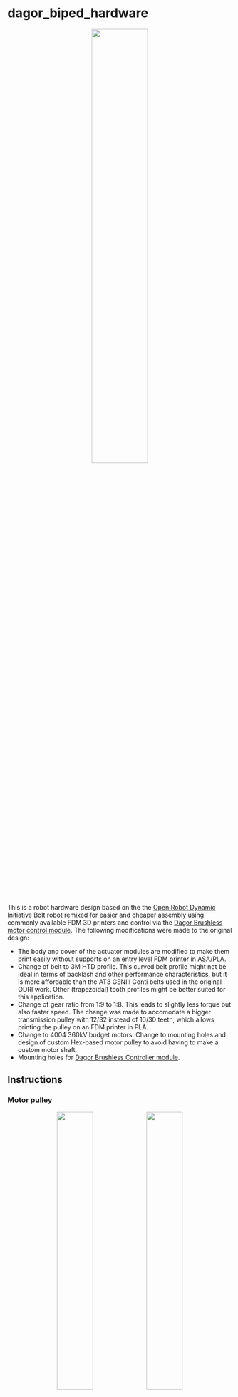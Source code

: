 # dagor_biped_hardware

<p align="center">
  <img src="instructions/cad_render_robot.png" width="50%"/>
</p>

This is a robot hardware design based on the the [Open Robot Dynamic Initiative](https://github.com/open-dynamic-robot-initiative/open_robot_actuator_hardware) Bolt robot remixed for easier and cheaper assembly using commonly available FDM 3D printers and control via the [Dagor Brushless motor control module](https://www.dagor.dev). The following modifications were made to the original design:

  - The body and cover of the actuator modules are modified to make them print easily without supports on an entry level FDM printer in ASA/PLA.
  - Change of belt to 3M HTD profile. This curved belt profile might not be ideal in terms of backlash and other performance characteristics, but it is more affordable than the AT3 GENIII Conti belts used in the original ODRI work. Other (trapezoidal) tooth profiles might be better suited for this application.
  - Change of gear ratio from 1:9 to 1:8. This leads to slightly less torque but also faster speed. The change was made to accomodate a bigger transmission pulley with 12/32 instead of 10/30 teeth, which allows printing the pulley on an FDM printer in PLA.
  - Change to 4004 360kV budget motors. Change to mounting holes and design of custom Hex-based motor pulley to avoid having to make a custom motor shaft.
  - Mounting holes for [Dagor Brushless Controller module](https://www.dagor.dev). 

## Instructions

### Motor pulley
<p align="center">
  <img src="instructions/motor_pulley_1.jpg" width="40%"/><img src="instructions/motor_pulley_2.jpg" width="40%"/>
</p>

The motor pulley press-fits onto the brass or steel standoffs on the finished motor assembly.

### Output pulley
<p align="center">
  <img src="instructions/output_pulley_1.jpg" width="40%"/><img src="instructions/output_pulley_2.jpg" width="40%"/>
</p>

Two threaded inserts are placed on the output pulley and two 6705 bearings attached.

### Center pulley

<p align="center">
  <img src="instructions/center_pulley_1.jpg" width="40%"/><img src="instructions/center_pulley_2.jpg" width="40%"/>
</p>

The center transmission pulley is under a lot of stress and needs to be fabricated as strong as possible. In many other designs this pulley is machined from aluminium using CNC to avoid breaking it. It would also make sense to print it out of a strong material such as Nylon or Polycarbonate. To make this piece out of PLA, a few custom slicer settings need to be made for extra strength.

1. We printed the pulley with the maximum resolution of 0.08mm on an Ender 3 in PLA. This enables the underside of the pulley to print without supports.
2. Part cooling needs to be turned off during print except for the very top circular shape that connects to the bearing. In our case we turned on part cooling at layer 192. No part cooling increases layer adhesion significantly and is absolutely recommended. To make this work with enough precision we decreased the output perimeter speed to 5mm/s. 
3. The extrusion width needs to be optimized to avoid gaps between the tooth profile and inner body of the pulley. In our case the optimal extrusion width was 0.3mm for inner and outer perimeters.
4. We set the perimeter count to 32 so that the pulley prints entirely as perimeters with no infill. This maximizes the contact area between the bigger bottom pulley and smaller top pulley.
5. We set the extrusion multiplier to 105% to increase layer bonding even further.

After printing, a 20mm M2.5 bolt is screwed into the pulley to further strengthen it from top to bottom. Then the MR105 bearings can be press-fit into place.


### Preparing the motor shaft

<p align="center">
  <img src="instructions/motor_1.jpg" width="20%"/><img src="instructions/motor_2.jpg" width="20%"/><img src="instructions/motor_3.jpg" width="20%"/><img src="instructions/motor_4.jpg" width="20%"/><img src="instructions/motor_5.jpg" width="20%"/>
</p>

There are M2.5 threads on the output shaft of the Sunnysky motors we used in this build. If you use other motors or receive another batch of these motors without the thread then you have to find another way of mounting the output transmission pulley onto your motors. This might involve replacing the shaft of the motor entirely (for examples see [here](https://github.com/open-dynamic-robot-initiative/open_robot_actuator_hardware/blob/master/mechanics/actuator_module_v1/details/details_motor_shaft_preparation.md) and [here](https://youtu.be/HwWZw7wfN_k?t=182)). In our case, the process is quite simple:

 1. Remove the original M2.5 lockscrew on the output shaft of the motor and seperate the outer case from the stator. Due to the magnetic force this requires quite a bit of strength. Be aware not to pinch your fingers.
 2. Use a hard flat surface to push the output shaft from the outer case a little bit. Apply Loctite 648 or another suitable anaerobic metal glue onto the surfaces and push the shaft back into the housing. Remove any residual glue that was squeezed out from the outside.
 3. Snap the stator back into the housing carefully. After apply some Loctite 648 to the M2.5 standoff and screw it into the shaft as tight as possible with pliers. We use steel standoffs here, but the more commonly available brass standoffs would probably also work.
 4. Wait for the Loctite to cure at least 24hr. Then slide the 3D printed motor output pulley over the standoff. It should be a very tight press-fit between the pulley and standoff.
 5. Finally insert the magnet used for the magnetic encoder into place. It should also be a pretty tight fit. If it falls out very easily apply a little amount of glue to fix it in place.


### Preparing Dagor boards

<p align="center">
  <img src="instructions/dagor_1.jpg" width="40%"/><img src="instructions/dagor_2.jpg" width="40%"/>
</p>

 1. Prepare a 3-pin female programming header connection cable with ~4cm length and put some solder on the exposed leads. Solder the programming wires on to RXD/TXD/GND on the Dagor board, with the leads exiting the PCB towards the side with the magnetic encoder. 
 2.  Prepare an XT60 male connector with ~2cm leads for the hip modules and a ~15cm power wire without a connector for the leg modules. Solder the power wires on the side of the module with the magnetic encoder.
 3. Optionally you could use bullet style connectors for the motor wires, but I choose to solder them onto the board directly after assembly. If you want to also solder directly just put some tin onto the pads of the controller. The leg modules have enough space for connectors but in the hip modules its a very tight fit.


### Actuator assembly

<p align="center">
  <img src="instructions/hip_module_1.jpg" width="80%"/>
</p>
<p align="center">
  <img src="instructions/hip_module_2.jpg" width="20%"/><img src="instructions/hip_module_3.jpg" width="20%"/><img src="instructions/hip_module_4.jpg" width="20%"/><img src="instructions/hip_module_5.jpg" width="20%"/><img src="instructions/hip_module_6.jpg" width="20%"/>
</p>

*Final weight of hip module: 188gram*

Make sure that both the smaller MR105 and bigger 6705 bearings press fit tightly in their places!

1. Use a soldering iron to place 8x threaded inserts into the provided holes on the body of the actuator module.
2. Mount the finished motor assembly onto the body of the actuator module, feeding the wires through the hole. Dont worry about the length of the motor cables at this point.
3. Take the assembled transmission pulley and press it into the mounting hole while adding the 50 tooth belt between the motor and transmission pulleys. There will be some tension here and the transmission pulley will be slightly slanted towards the motor. That is ok. You can keep tension on the transmission pulley and give the motor a few turns to see if it is spinning freely.
4. Press fit an MR105 bearing onto the belt tensioning post in the body of the module. Make sure it sits flush with the bottom and be sure not to apply too much force to the post. It will be strengthened by a bolt in the final stage of assembly.
5. Place the output pulley assembly into its hole on the body while adding the 67 tooth belt between it and the transmission pulley. Quickly give the motor a few turns while keeping pressure on the transmission pulley to make sure the output pulley turns. Dont apply too much force to avoid breaking the belt tensioning post.
7. Place a Dagor board onto the mounting posts and screw in 4x M2.5 bolts to secure it.
8. Place the programming and power connectors into their sockets and glue them into place with either hotglue or superglue.
9. Shorten and solder the motor wires onto the Dagor board. Optionally you can use bullet style connectors for this.
10. Place the cover on top of the base. You need to slip it over one side of the Dagor board and wiggle both the transmission and output pulleys into place to make it work. The belt tension will make this a bit tricky, be patient and dont apply too much force.
11. Screw the 8x M2.5 10mm bolts into place securing everything.
12. Finally, screw one M2.5 20mm bolt into the hole of the belt tensioner. This is essential because otherwise the belt tensioning post will break off.
13. Check that everything runs smoothly by giving the motor a few turns and backdriving the actuator from the output shaft. After, flash the firmware on Dagor and begin testing.


## Bill of Materials

This is a preliminary list subject to change.

### 3D printed parts

| Name 							  | qty |
| --- | --- |
| hip_normal_body					| 2 |
| hip_normal_cover					| 2 |
| hip_mirrored_body					| 2 |
| hip_mirrored_cover				| 2 |
| upper_leg_structure_base			| 2 |
| upper_leg_structure_cover			| 2 |
| upper_leg_structure_output_shaft	| 2 |
| lower_leg_structure				| 2 |
| foot_structure					| 2 |
| body_structure					| 1 |
| motor_pulley						| 6 |
| transmission_pulley				| 6 |
| output_pulley						| 6 |

### Mechanical components

| Name 							| qty  |
| --- | --- |
| Belt 3M HTD 150mm/50t/4mm 	| 3    |
| Belt 3M HTD 201mm/67t/6mm		| 3    |
| Bearing 6705 25x32x4			| 12   |
| Bearing MR105 5x10x4			| 18   |
| M2.5 threaded inserts			| 48   |
| M2.5 x 10mm screw				| 48   |
| M2.5 x 20mm screw				| 16   |
| M2.5 distance bolt 10mm		| 6    |
| Motor encoder magnet   		| 6    |

### Electrical components

| Name 							| qty  |
| --- | --- |
| Dagor board 					| 6    |
| u.fl IPEX antenna  			| 6    |
| Sunnysky 5010 360kV motor		| 6    |
| XT60 male connector			| 6    |

